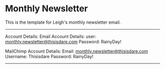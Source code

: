 Monthly Newsletter
===================================

This is the template for Leigh's monthly newsletter email.

---

Account Details:
Email Account Details: 
user: monthly.newsletter@thisisdare.com
Password: RainyDay!

MailChimp Account Details:
Email: monthly.newsletter@thisisdare.com
Username: Thisisdare
Password: RainyDay!

---
